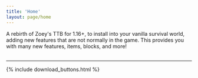```yaml
---
title: 'Home'
layout: page/home
---
```


<div id="mainContainer">
    <div id='infoContainer'>
        A rebirth of Zoey's TTB for 1.16+, to install into your vanilla survival world, adding new features that are not normally in the game. This provides you with many new features, items, blocks, and more!
    </div>
</div>

<br>
<hr>

{% include download_buttons.html %}
